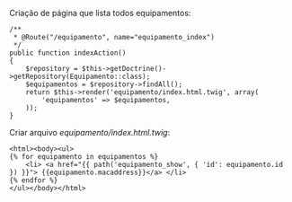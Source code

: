 Criação de página que lista todos equipamentos:

    /**
     * @Route("/equipamento", name="equipamento_index")
     */
    public function indexAction()
    {
        $repository = $this->getDoctrine()->getRepository(Equipamento::class);
        $equipamentos = $repository->findAll();
        return $this->render('equipamento/index.html.twig', array(
            'equipamentos' => $equipamentos,
        ));
    }

Criar arquivo *equipamento/index.html.twig*: 

    <html><body><ul> 
    {% for equipamento in equipamentos %} 
        <li> <a href="{{ path('equipamento_show', { 'id': equipamento.id }) }}"> {{equipamento.macaddress}}</a> </li>
    {% endfor %}
    </ul></body></html>
